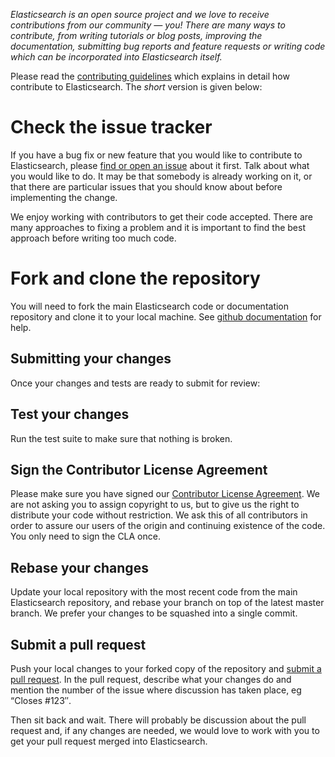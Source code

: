 _Elasticsearch is an open source project and we love to receive contributions from our community — you! There are many ways to contribute, from writing tutorials or blog posts, improving the documentation, submitting bug reports and feature requests or writing code which can be incorporated into Elasticsearch itself._

Please read the [contributing guidelines][] which explains in detail how contribute to Elasticsearch. The _short_ version is given below:

# Check the issue tracker

If you have a bug fix or new feature that you would like to contribute to Elasticsearch, please [find or open an issue][] about it first. Talk about what you would like to do. 
It may be that somebody is already working on it, or that there are particular issues that you should know about before implementing the change.

We enjoy working with contributors to get their code accepted. There are many approaches to fixing a problem and it is important to find the best approach before writing too much code.

# Fork and clone the repository

You will need to fork the main Elasticsearch code or documentation repository and clone it to your local machine. See [github documentation][] for help.

## Submitting your changes

Once your changes and tests are ready to submit for review:
## Test your changes

Run the test suite to make sure that nothing is broken.
## Sign the Contributor License Agreement

Please make sure you have signed our [Contributor License Agreement][]. We are not asking you to assign copyright to us, but to give us the right to distribute your code without restriction. We ask this of all contributors in order to assure our users of the origin and continuing existence of the code. You only need to sign the CLA once.

## Rebase your changes

Update your local repository with the most recent code from the main Elasticsearch repository, and rebase your branch on top of the latest master branch. We prefer your changes to be squashed into a single commit.

## Submit a pull request

Push your local changes to your forked copy of the repository and [submit a pull request][]. In the pull request, describe what your changes do and mention the number of the issue where discussion has taken place, eg “Closes #123″.

Then sit back and wait. There will probably be discussion about the pull request and, if any changes are needed, we would love to work with you to get your pull request merged into Elasticsearch.

[help documentation]: http://help.github.com/send-pull-requests
[github documentation]: http://help.github.com/articles/fork-a-repo
[contributing guidelines]: http://www.elasticsearch.org/contributing-to-elasticsearch/
[Contributor License Agreement]: http://www.elasticsearch.org/contributor-agreement/
[submit a pull request]: http://help.github.com/articles/using-pull-requests
[find or open an issue]: http://github.com/elasticsearch/elasticsearch-hadoop/issues